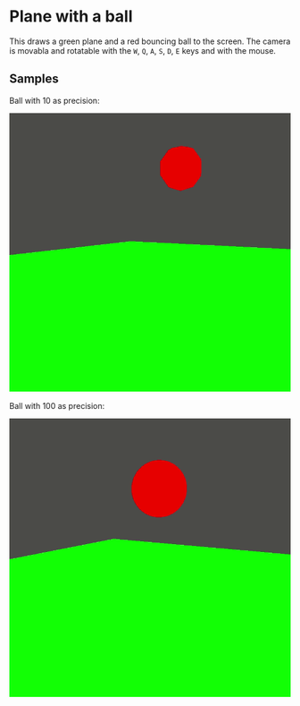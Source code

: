 # Plane with a ball

This draws a green plane and a red bouncing ball to the screen. The camera is movabla and rotatable with the `W`, `Q`, `A`, `S`, `D`, `E` keys and with the mouse.

## Samples

Ball with 10 as precision:

![Sample gif 10 precision](./sample/sample_10.gif)

Ball with 100 as precision:

![Sample gif 100 precision](./sample/sample_100.gif)
